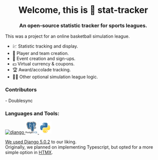 <h1 align="center">Welcome, this is 👋 stat-tracker</h1>
<h3 align="center">An open-source statistic tracker for sports leagues.</h3>
<p>This was a project for an online basketball simulation league.</p> 

- 💹 Statistic tracking and display.
- 👶 Player and team creation.
- 🥳 Event creation and sign-ups.
- 💵 Virtual currency & coupons.
- 🏆 Award/accolade tracking.
- 👨‍🔬 Other optional simulation league logic.

<h3 align="left">Contributors</h3>
<p align="left">
  - Doublesync
</p>

<h3 align="left">Languages and Tools:</h3>
<p align="left"> <a href="https://www.djangoproject.com/" target="_blank" rel="noreferrer"> <img src="https://cdn.worldvectorlogo.com/logos/django.svg" alt="django" width="40" height="40"/> </a> <a href="https://developer.mozilla.org/en-US/docs/Web/JavaScript" target="_blank" rel="noreferrer"> <img src="https://raw.githubusercontent.com/devicons/devicon/master/icons/postgresql/postgresql-original-wordmark.svg" alt="postgresql" width="40" height="40"/> </a> <a href="https://www.python.org" target="_blank" rel="noreferrer"> <img src="https://raw.githubusercontent.com/devicons/devicon/master/icons/python/python-original.svg" alt="python" width="40" height="40"/> </a> <a href="https://www.typescriptlang.org/" target="_blank" rel="noreferrer">

We used [Django 5.0.2](https://www.djangoproject.com/) to our liking.  
Originally, we planned on implementing Typescript, but opted for a more simple option in [HTMX](https://htmx.org/).  
